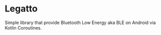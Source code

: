 # Legatto
Simple library that provide Bluetooth Low Energy aka BLE on Android via Kotlin Coroutines. 